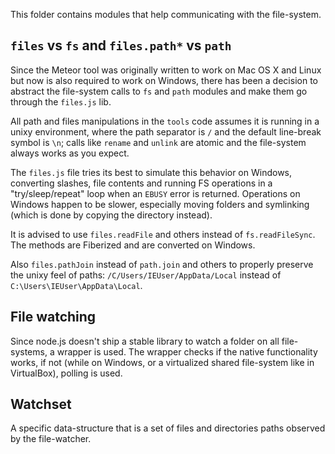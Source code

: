 This folder contains modules that help communicating with the file-system.

## `files` vs `fs` and `files.path*` vs `path`

Since the Meteor tool was originally written to work on Mac OS X and Linux but
now is also required to work on Windows, there has been a decision to abstract
the file-system calls to `fs` and `path` modules and make them go through the
`files.js` lib.

All path and files manipulations in the `tools` code assumes it is running in a
unixy environment, where the path separator is `/` and the default line-break
symbol is `\n`; calls like `rename` and `unlink` are atomic and the file-system 
always works as you expect.

The `files.js` file tries its best to simulate this behavior on Windows,
converting slashes, file contents and running FS operations in a
"try/sleep/repeat" loop when an `EBUSY` error is returned. Operations on Windows
happen to be slower, especially moving folders and symlinking (which is done by
copying the directory instead).

It is advised to use `files.readFile` and others instead of
`fs.readFileSync`. The methods are Fiberized and are converted on Windows.

Also `files.pathJoin` instead of `path.join` and others to properly preserve the
unixy feel of paths: `/C/Users/IEUser/AppData/Local` instead of
`C:\Users\IEUser\AppData\Local`.

## File watching

Since node.js doesn't ship a stable library to watch a folder on all
file-systems, a wrapper is used. The wrapper checks if the native functionality
works, if not (while on Windows, or a virtualized shared file-system like in
VirtualBox), polling is used.

## Watchset

A specific data-structure that is a set of files and directories paths observed
by the file-watcher.
